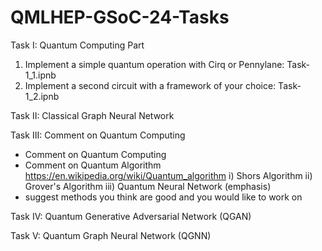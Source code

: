 # QMLHEP-GSoC-24-Tasks
Task I: Quantum Computing Part
  1) Implement a simple quantum operation with Cirq or Pennylane: Task-1_1.ipnb
  2) Implement a second circuit with a framework of your choice: Task-1_2.ipnb

Task II: Classical Graph Neural Network

Task III: Comment on Quantum Computing
- Comment on Quantum Computing
- Comment on Quantum Algorithm
  https://en.wikipedia.org/wiki/Quantum_algorithm
  i) Shors Algorithm
  ii) Grover's Algorithm
  iii) Quantum Neural Network (emphasis)
- suggest methods you think are good and you would like to work on


Task IV: Quantum Generative Adversarial Network (QGAN)


Task V: Quantum Graph Neural Network (QGNN)
